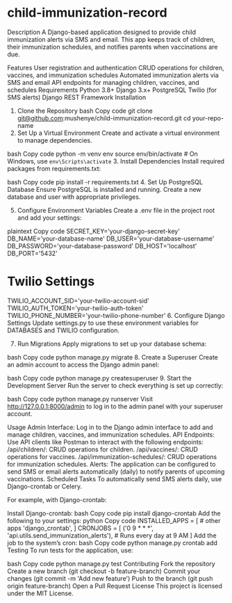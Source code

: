 # child-immunization-record
Description
A Django-based application designed to provide child immunization alerts via SMS and email. This app keeps track of children, their immunization schedules, and notifies parents when vaccinations are due.

Features
User registration and authentication
CRUD operations for children, vaccines, and immunization schedules
Automated immunization alerts via SMS and email
API endpoints for managing children, vaccines, and schedules
Requirements
Python 3.8+
Django 3.x+
PostgreSQL
Twilio (for SMS alerts)
Django REST Framework
Installation
1. Clone the Repository
bash
Copy code
git clone git@github.com:mushenye/child-immunization-record.git
cd your-repo-name
2. Set Up a Virtual Environment
Create and activate a virtual environment to manage dependencies.

bash
Copy code
python -m venv env
source env/bin/activate  # On Windows, use `env\Scripts\activate`
3. Install Dependencies
Install required packages from requirements.txt:

bash
Copy code
pip install -r requirements.txt
4. Set Up PostgreSQL Database
Ensure PostgreSQL is installed and running. Create a new database and user with appropriate privileges.

5. Configure Environment Variables
Create a .env file in the project root and add your settings:

plaintext
Copy code
SECRET_KEY='your-django-secret-key'
DB_NAME='your-database-name'
DB_USER='your-database-username'
DB_PASSWORD='your-database-password'
DB_HOST='localhost'
DB_PORT='5432'

# Twilio Settings
TWILIO_ACCOUNT_SID='your-twilio-account-sid'
TWILIO_AUTH_TOKEN='your-twilio-auth-token'
TWILIO_PHONE_NUMBER='your-twilio-phone-number'
6. Configure Django Settings
Update settings.py to use these environment variables for DATABASES and TWILIO configuration.

7. Run Migrations
Apply migrations to set up your database schema:

bash
Copy code
python manage.py migrate
8. Create a Superuser
Create an admin account to access the Django admin panel:

bash
Copy code
python manage.py createsuperuser
9. Start the Development Server
Run the server to check everything is set up correctly:

bash
Copy code
python manage.py runserver
Visit http://127.0.0.1:8000/admin to log in to the admin panel with your superuser account.

Usage
Admin Interface: Log in to the Django admin interface to add and manage children, vaccines, and immunization schedules.
API Endpoints: Use API clients like Postman to interact with the following endpoints:
/api/children/: CRUD operations for children.
/api/vaccines/: CRUD operations for vaccines.
/api/immunization-schedules/: CRUD operations for immunization schedules.
Alerts: The application can be configured to send SMS or email alerts automatically (daily) to notify parents of upcoming vaccinations.
Scheduled Tasks
To automatically send SMS alerts daily, use Django-crontab or Celery.

For example, with Django-crontab:

Install Django-crontab:
bash
Copy code
pip install django-crontab
Add the following to your settings:
python
Copy code
INSTALLED_APPS = [
    # other apps
    'django_crontab',
]
CRONJOBS = [
    ('0 9 * * *', 'api.utils.send_immunization_alerts'),  # Runs every day at 9 AM
]
Add the job to the system’s cron:
bash
Copy code
python manage.py crontab add
Testing
To run tests for the application, use:

bash
Copy code
python manage.py test
Contributing
Fork the repository
Create a new branch (git checkout -b feature-branch)
Commit your changes (git commit -m 'Add new feature')
Push to the branch (git push origin feature-branch)
Open a Pull Request
License
This project is licensed under the MIT License.